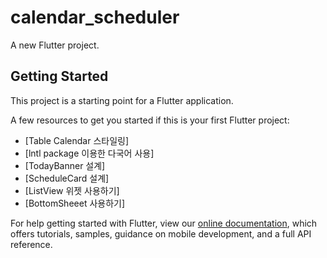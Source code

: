 # calendar_scheduler

A new Flutter project.

## Getting Started

This project is a starting point for a Flutter application.

A few resources to get you started if this is your first Flutter project:

- [Table Calendar 스타일링]
- [lntl package 이용한 다국어 사용]
- [TodayBanner 설계]
- [ScheduleCard 설계]
- [ListView 위젯 사용하기]
- [BottomSheeet 사용하기]

For help getting started with Flutter, view our
[online documentation](https://flutter.dev/docs), which offers tutorials,
samples, guidance on mobile development, and a full API reference.
